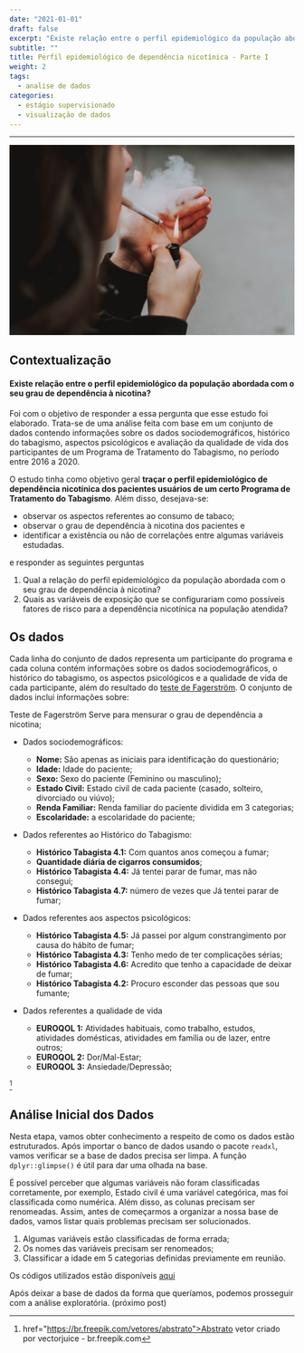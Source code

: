 ```yaml
---
date: "2021-01-01"
draft: false
excerpt: "Existe relação entre o perfil epidemiológico da população abordada com o seu grau de dependência à nicotina?"
subtitle: ""
title: Perfil epidemiológico de dependência nicotínica - Parte I
weight: 2
tags:
  - analise de dados
categories:
  - estágio supervisionado
  - visualização de dados
---
```


[logomarca]: pessoa-fumando.jpg
[fumando]: https://www.pexels.com/pt-br/foto/pessoa-fumando-cigarro-2827798/ "Foto de lilartsy no Pexel"

---

[![a logomarca do google][logomarca]][fumando]

## Contextualização 

#### Existe relação entre o perfil epidemiológico da população abordada com o seu grau de dependência à nicotina?

Foi com o objetivo de responder a essa pergunta que esse estudo foi elaborado. Trata-se de uma análise feita com base em um conjunto de dados contendo informações sobre os dados sociodemográficos, histórico do tabagismo, aspectos psicológicos e avaliação da qualidade de vida dos participantes de um Programa de Tratamento do Tabagismo, no período entre 2016 a 2020.


O estudo tinha como objetivo geral **traçar o perfil epidemiológico
de dependência nicotínica dos pacientes usuários de um certo Programa de Tratamento do Tabagismo**. Além disso, desejava-se: 

- observar os aspectos referentes ao consumo de tabaco;
- observar o grau de dependência à nicotina dos pacientes e 
- identificar a existência ou não de correlações entre algumas variáveis estudadas.

e responder as seguintes perguntas 

1. Qual a relação do perfil epidemiológico da população abordada com o seu grau de dependência à nicotina?
2. Quais as variáveis de exposição que se configurariam como possíveis fatores de risco para a dependência nicotínica na população atendida?

## Os dados 
Cada linha do conjunto de dados representa um participante do programa e cada coluna contém informações sobre os dados sociodemográficos, o histórico do tabagismo, os aspectos psicológicos e a qualidade de vida de cada participante, além do resultado do [teste de Fagerström](https://www.inca.gov.br/programa-nacional-de-controle-do-tabagismo/teste-fargestrom). O conjunto de dados inclui informações sobre: 


Teste de Fagerström Serve para mensurar o grau de dependência a nicotina;

- Dados sociodemográficos:

  - **Nome:** São apenas as iniciais para identificação do questionário;
  - **Idade:** Idade do paciente;
  - **Sexo:** Sexo do paciente (Feminino ou masculino);
  - **Estado Civil:** Estado civil de cada paciente (casado, solteiro, divorciado ou viúvo);
  - **Renda Familiar:** Renda familiar do paciente dividida em 3 categorias; 
  - **Escolaridade:** a escolaridade do paciente;
  
- Dados referentes ao Histórico do Tabagismo:

  - **Histórico Tabagista 4.1:** Com quantos anos começou a fumar;
  - **Quantidade diária de cigarros consumidos**;
  - **Histórico Tabagista 4.4:** Já tentei parar de fumar, mas não consegui;
  - **Histórico Tabagista 4.7:** número de vezes que Já tentei parar de fumar;

- Dados referentes aos aspectos psicológicos:

  - **Histórico Tabagista 4.5:** Já passei por algum constrangimento por causa do hábito de fumar;
  - **Histórico Tabagista 4.3:** Tenho medo de ter complicações sérias;
  - **Histórico Tabagista 4.6:** Acredito que tenho a capacidade de deixar de fumar;
  - **Histórico Tabagista 4.2:** Procuro esconder das pessoas que sou fumante;
  
- Dados referentes a qualidade de vida 

  - **EUROQOL 1:** Atividades habituais, como trabalho, estudos, atividades domésticas, atividades em família ou de lazer, entre outros;
  - **EUROQOL 2:** Dor/Mal-Estar;
  - **EUROQOL 3:** Ansiedade/Depressão;

 [^1]

[^1]: href="https://br.freepik.com/vetores/abstrato">Abstrato vetor criado por vectorjuice - br.freepik.com</a>

## Análise Inicial dos Dados 
Nesta etapa, vamos obter conhecimento a respeito de como os dados estão estruturados. Após importar o banco de dados usando o pacote `readxl`, vamos verificar se a base de dados precisa ser limpa. A função `dplyr::glimpse()` é útil para dar uma olhada na base. 

É possível perceber que algumas variáveis não foram classificadas corretamente, por exemplo, Estado civil é uma variável categórica, mas foi classificada como numérica. Além disso, as colunas precisam ser renomeadas. Assim, antes de começarmos a organizar a nossa base de dados, vamos listar quais problemas precisam ser solucionados. 

  1.	Algumas variáveis estão classificadas de forma errada;
  2.	Os nomes das variáveis precisam ser renomeados;
  3.	Classificar a idade em 5 categorias definidas previamente em reunião. 

Os códigos utilizados estão disponíveis [aqui](https://github.com/rodriguesbianca/perfil-epidemiologico)

Após deixar a base de dados da forma que queríamos, podemos prosseguir com a análise exploratória. (próximo post) 
